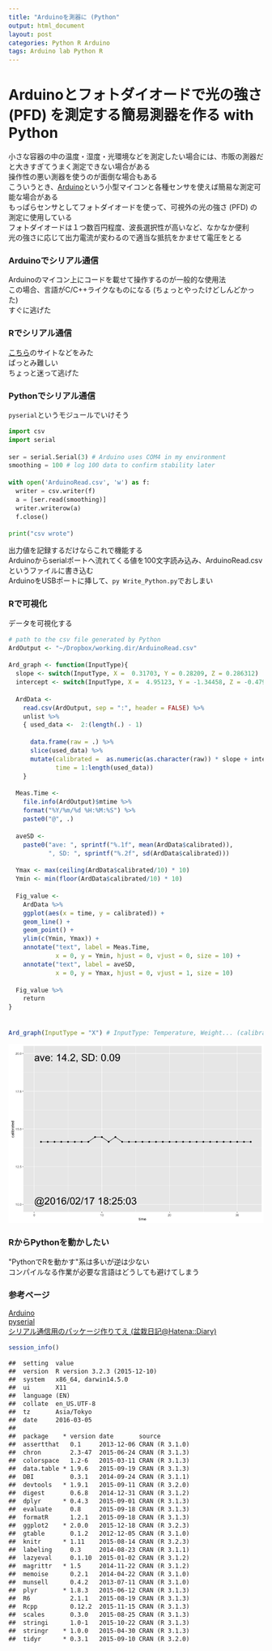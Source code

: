 ```yaml
---
title: "Arduinoを測器に (Python"
output: html_document
layout: post
categories: Python R Arduino
tags: Arduino lab Python R 
---
```




# Arduinoとフォトダイオードで光の強さ (PFD) を測定する簡易測器を作る with Python  
小さな容器の中の温度・湿度・光環境などを測定したい場合には、市販の測器だと大きすぎてうまく測定できない場合がある  
操作性の悪い測器を使うのが面倒な場合もある  
こういうとき、[Arduino](https://www.arduino.cc/)という小型マイコンと各種センサを使えば簡易な測定可能な場合がある  
もっぱらセンサとしてフォトダイオードを使って、可視外の光の強さ (PFD) の測定に使用している  
フォトダイオードは１つ数百円程度、波長選択性が高いなど、なかなか便利  
光の強さに応じて出力電流が変わるので適当な抵抗をかませて電圧をとる  

### Arduinoでシリアル通信  
Arduinoのマイコン上にコードを載せて操作するのが一般的な使用法  
この場合、言語がC/C++ライクなものになる (ちょっとやったけどしんどかった)  
すぐに逃げた  

### Rでシリアル通信  
[こちら](http://d.hatena.ne.jp/dichika/20150611/p1)のサイトなどをみた  
ぱっとみ難しい  
ちょっと迷って逃げた  

### Pythonでシリアル通信  
`pyserial`というモジュールでいけそう  

```python
import csv
import serial

ser = serial.Serial(3) # Arduino uses COM4 in my environment
smoothing = 100 # log 100 data to confirm stability later

with open('ArduinoRead.csv', 'w') as f:
  writer = csv.writer(f)
  a = [ser.read(smoothing)]
  writer.writerow(a)
  f.close()

print("csv wrote")
```
出力値を記録するだけならこれで機能する  
Arduinoからserialポートへ流れてくる値を100文字読み込み、ArduinoRead.csvというファイルに書き込む  
ArduinoをUSBポートに挿して、`py Write_Python.py`でおしまい  

### Rで可視化  
データを可視化する  

```r
# path to the csv file generated by Python
ArdOutput <- "~/Dropbox/working.dir/ArduinoRead.csv"

Ard_graph <- function(InputType){
  slope <- switch(InputType, X =  0.31703, Y = 0.28209, Z = 0.286312)
  intercept <- switch(InputType, X =  4.95123, Y = -1.34458, Z = -0.479106)
  
  ArdData <-
    read.csv(ArdOutput, sep = ":", header = FALSE) %>%
    unlist %>%
    { used_data <-  2:(length(.) - 1)
      
      data.frame(raw = .) %>%
      slice(used_data) %>%
      mutate(calibrated =  as.numeric(as.character(raw)) * slope + intercept,
             time = 1:length(used_data))
    }
  
  Meas.Time <- 
    file.info(ArdOutput)$mtime %>%
    format("%Y/%m/%d %H:%M:%S") %>%
    paste0("@", .)
  
  aveSD <-
    paste0("ave: ", sprintf("%.1f", mean(ArdData$calibrated)),
           ", SD: ", sprintf("%.2f", sd(ArdData$calibrated)))
  
  Ymax <- max(ceiling(ArdData$calibrated/10) * 10)
  Ymin <- min(floor(ArdData$calibrated/10) * 10)
  
  Fig_value <-
    ArdData %>%
    ggplot(aes(x = time, y = calibrated)) +
    geom_line() +
    geom_point() +
    ylim(c(Ymin, Ymax)) +
    annotate("text", label = Meas.Time,
             x = 0, y = Ymin, hjust = 0, vjust = 0, size = 10) +
    annotate("text", label = aveSD,
             x = 0, y = Ymax, hjust = 0, vjust = 1, size = 10)

  Fig_value %>%
    return
}


Ard_graph(InputType = "X") # InputType: Temperature, Weight... (calibrated before)
```

![plot of chunk Read_R](/figure/source/2016-02-25-ArduinoPythonR/Read_R-1.png) 

### RからPythonを動かしたい  
"PythonでRを動かす"系は多いが逆は少ない  
コンパイルなる作業が必要な言語はどうしても避けてしまう  

### 参考ページ
[Arduino](https://www.arduino.cc/)  
[pyserial](https://pypi.python.org/pypi/pyserial)  
[シリアル通信用のパッケージ作りてえ (盆栽日記@Hatena::Diary)](http://d.hatena.ne.jp/dichika/20150611/p1)  


```r
session_info()
```

```
##  setting  value                       
##  version  R version 3.2.3 (2015-12-10)
##  system   x86_64, darwin14.5.0        
##  ui       X11                         
##  language (EN)                        
##  collate  en_US.UTF-8                 
##  tz       Asia/Tokyo                  
##  date     2016-03-05                  
## 
##  package    * version date       source        
##  assertthat   0.1     2013-12-06 CRAN (R 3.1.0)
##  chron        2.3-47  2015-06-24 CRAN (R 3.1.3)
##  colorspace   1.2-6   2015-03-11 CRAN (R 3.1.3)
##  data.table * 1.9.6   2015-09-19 CRAN (R 3.1.3)
##  DBI          0.3.1   2014-09-24 CRAN (R 3.1.1)
##  devtools   * 1.9.1   2015-09-11 CRAN (R 3.2.0)
##  digest       0.6.8   2014-12-31 CRAN (R 3.1.2)
##  dplyr      * 0.4.3   2015-09-01 CRAN (R 3.1.3)
##  evaluate     0.8     2015-09-18 CRAN (R 3.1.3)
##  formatR      1.2.1   2015-09-18 CRAN (R 3.1.3)
##  ggplot2    * 2.0.0   2015-12-18 CRAN (R 3.2.3)
##  gtable       0.1.2   2012-12-05 CRAN (R 3.1.0)
##  knitr      * 1.11    2015-08-14 CRAN (R 3.2.3)
##  labeling     0.3     2014-08-23 CRAN (R 3.1.1)
##  lazyeval     0.1.10  2015-01-02 CRAN (R 3.1.2)
##  magrittr   * 1.5     2014-11-22 CRAN (R 3.1.2)
##  memoise      0.2.1   2014-04-22 CRAN (R 3.1.0)
##  munsell      0.4.2   2013-07-11 CRAN (R 3.1.0)
##  plyr       * 1.8.3   2015-06-12 CRAN (R 3.1.3)
##  R6           2.1.1   2015-08-19 CRAN (R 3.1.3)
##  Rcpp         0.12.2  2015-11-15 CRAN (R 3.1.3)
##  scales       0.3.0   2015-08-25 CRAN (R 3.1.3)
##  stringi      1.0-1   2015-10-22 CRAN (R 3.1.3)
##  stringr    * 1.0.0   2015-04-30 CRAN (R 3.1.3)
##  tidyr      * 0.3.1   2015-09-10 CRAN (R 3.2.0)
```
